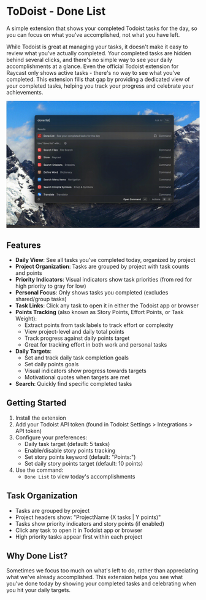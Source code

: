 # ToDoist - Done List

A simple extension that shows your completed Todoist tasks for the day, so you can focus on what you've accomplished, not what you have left.

While Todoist is great at managing your tasks, it doesn't make it easy to review what you've actually completed. Your completed tasks are hidden behind several clicks, and there's no simple way to see your daily accomplishments at a glance. Even the official Todoist extension for Raycast only shows active tasks - there's no way to see what you've completed. This extension fills that gap by providing a dedicated view of your completed tasks, helping you track your progress and celebrate your achievements.

![Demo](assets/done-list-demo.gif)

## Features

- **Daily View**: See all tasks you've completed today, organized by project
- **Project Organization**: Tasks are grouped by project with task counts and points
- **Priority Indicators**: Visual indicators show task priorities (from red for high priority to gray for low)
- **Personal Focus**: Only shows tasks you completed (excludes shared/group tasks)
- **Task Links**: Click any task to open it in either the Todoist app or browser
- **Points Tracking** (also known as Story Points, Effort Points, or Task Weight): 
  - Extract points from task labels to track effort or complexity
  - View project-level and daily total points
  - Track progress against daily points target
  - Great for tracking effort in both work and personal tasks
- **Daily Targets**:
  - Set and track daily task completion goals
  - Set daily points goals
  - Visual indicators show progress towards targets
  - Motivational quotes when targets are met
- **Search**: Quickly find specific completed tasks

## Getting Started

1. Install the extension
2. Add your Todoist API token (found in Todoist Settings > Integrations > API token)
3. Configure your preferences:
   - Daily task target (default: 5 tasks)
   - Enable/disable story points tracking
   - Set story points keyword (default: "Points:")
   - Set daily story points target (default: 10 points)
4. Use the command:
   - `Done List` to view today's accomplishments

## Task Organization

- Tasks are grouped by project
- Project headers show: "ProjectName (X tasks | Y points)"
- Tasks show priority indicators and story points (if enabled)
- Click any task to open it in Todoist app or browser
- High priority tasks appear first within each project

## Why Done List?

Sometimes we focus too much on what's left to do, rather than appreciating what we've already accomplished. This extension helps you see what you've done today by showing your completed tasks and celebrating when you hit your daily targets.
